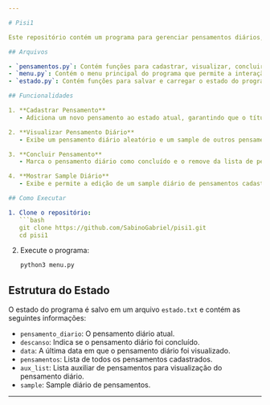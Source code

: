 ```yaml
---

# Pisi1

Este repositório contém um programa para gerenciar pensamentos diários, desenvolvido para a cadeira de Projetos Interdisciplinares 1 do curso de Bacharelado em Sistemas de Informação da UFRPE.

## Arquivos

- `pensamentos.py`: Contém funções para cadastrar, visualizar, concluir e mostrar um sample diário de pensamentos.
- `menu.py`: Contém o menu principal do programa que permite a interação com o usuário através de opções.
- `estado.py`: Contém funções para salvar e carregar o estado do programa em um arquivo.

## Funcionalidades

1. **Cadastrar Pensamento**
   - Adiciona um novo pensamento ao estado atual, garantindo que o título não seja duplicado.

2. **Visualizar Pensamento Diário**
   - Exibe um pensamento diário aleatório e um sample de outros pensamentos cadastrados.

3. **Concluir Pensamento**
   - Marca o pensamento diário como concluído e o remove da lista de pensamentos.

4. **Mostrar Sample Diário**
   - Exibe e permite a edição de um sample diário de pensamentos cadastrados.

## Como Executar

1. Clone o repositório:
   ```bash
   git clone https://github.com/SabinoGabriel/pisi1.git
   cd pisi1
   ```

2. Execute o programa:
   ```bash
   python3 menu.py
   ```

## Estrutura do Estado

O estado do programa é salvo em um arquivo `estado.txt` e contém as seguintes informações:
- `pensamento_diario`: O pensamento diário atual.
- `descanso`: Indica se o pensamento diário foi concluído.
- `data`: A última data em que o pensamento diário foi visualizado.
- `pensamentos`: Lista de todos os pensamentos cadastrados.
- `aux_list`: Lista auxiliar de pensamentos para visualização do pensamento diário.
- `sample`: Sample diário de pensamentos.

---
```

